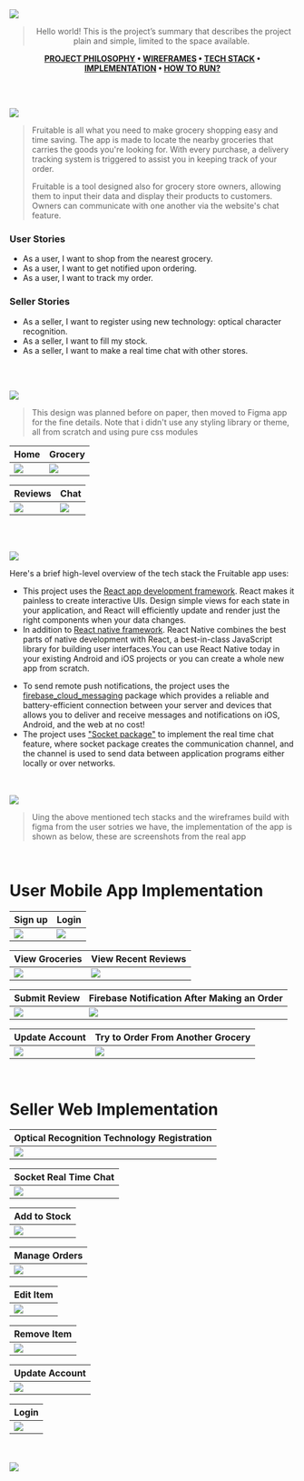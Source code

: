 <img src="./readme/title1.svg"/>

<div align="center">

> Hello world! This is the project’s summary that describes the project plain and simple, limited to the space available.  

**[PROJECT PHILOSOPHY](https://github.com/julescript/well_app#-project-philosophy) • [WIREFRAMES](https://github.com/julescript/well_app#-wireframes) • [TECH STACK](https://github.com/julescript/well_app#-tech-stack) • [IMPLEMENTATION](https://github.com/julescript/well_app#-impplementation) • [HOW TO RUN?](https://github.com/julescript/well_app#-how-to-run)**

</div>

<br><br>


<img src="./readme/title2.svg"/>

> Fruitable is all what you need to make grocery shopping easy and time saving.
The app is made to locate the nearby groceries that carries the goods you're looking for. With every purchase, a delivery tracking system is triggered to assist you in keeping track of your order.
> 
> Fruitable is a tool designed also for grocery store owners, allowing them to input their data and display their products to customers. Owners can communicate with one another via the website's chat feature.

### User Stories
- As a user, I want to shop from the nearest grocery.
- As a user, I want to get notified upon ordering.
- As a user, I want to track my order.

### Seller Stories
- As a seller, I want to register using new technology: optical character recognition.
- As a seller, I want to fill my stock.
- As a seller, I want to make a real time chat with other stores.

<br><br>

<img src="./readme/title3.svg"/>

> This design was planned before on paper, then moved to Figma app for the fine details.
Note that i didn't use any styling library or theme, all from scratch and using pure css modules

| Home  | Grocery  |
| -----------------| -----|
| <img src="./readme/home.svg"/> | <img src="./readme/grocery.svg"/> |

| Reviews  | Chat  |
| -----------------| -----|
| <img src="./readme/reviews.svg"/> | <img src="./readme/chat.svg"/> |


<br><br>

<img src="./readme/title4.svg"/>

Here's a brief high-level overview of the tech stack the Fruitable app uses:

- This project uses the [React app development framework](https://reactjs.org/). React makes it painless to create interactive UIs. Design simple views for each state in your application, and React will efficiently update and render just the right components when your data changes.
- In addition to [React native framework](https://reactnative.dev/). React Native combines the best parts of native development with React, a best-in-class JavaScript library for building user interfaces.You can use React Native today in your existing Android and iOS projects or you can create a whole new app from scratch.
<!-- - For persistent storage (database), the project uses the [Hive](https://hivedb.dev/) package which allows the project to create a custom storage schema and save it to a local database. -->
- To send remote push notifications, the project uses the [firebase_cloud_messaging](https://firebase.google.com/products/cloud-messaging/) package which provides a reliable and battery-efficient connection between your server and devices that allows you to deliver and receive messages and notifications on iOS, Android, and the web at no cost!
- The project uses ["Socket package"](https://socket.io/) to implement the real time chat feature, where socket package creates the communication channel, and the channel is used to send data between application programs either locally or over networks.



<br><br>
<img src="./readme/title5.svg"/>

> Uing the above mentioned tech stacks and the wireframes build with figma from the user sotries we have, the implementation of the app is shown as below, these are screenshots from the real app

<br>

# User Mobile App Implementation

| Sign up  | Login  |
| -----------------| -----|
| <img src="./readme/user/user-signup-logout.gif"/> | <img src="./readme/user/user-login+viewnearby.gif"/> |

| View Groceries  | View Recent Reviews  |
| -----------------| -----|
| <img src="./readme/user/user-view-grocery-by-card-or-marker.gif"/> | <img src="./readme/user/user-view-recent-reviews.gif"/> |

| Submit Review  | Firebase Notification After Making an Order  |
| -----------------| -----|
| <img src="./readme/user/user-submit-review.gif"/> | <img src="./readme/user/user-add-remove-notify.gif"/> |

| Update Account  | Try to Order From Another Grocery  |
| -----------------| -----|
| <img src="./readme/user/update-account.gif"/> | <img src="./readme/user/user-add-remove-notify.gif"/> |

<br>

# Seller Web Implementation

| Optical Recognition Technology Registration
| -----------------|
| <img src="./readme/seller/seller-register-logout.gif"/>

| Socket Real Time Chat
| -----------------|
| <img src="./readme/seller/seller-chat.gif"/> 

| Add to Stock
| -----------------|
| <img src="./readme/seller/seller-add-item.gif"/> 

| Manage Orders
| -----------------|
| <img src="./readme/seller/seller-manage-orders.gif"/> 

| Edit Item
| -----------------|
| <img src="./readme/seller/seller-edit-stock.gif"/> 

| Remove Item
| -----------------|
| <img src="./readme/seller/seller-remove-item.gif"/> 

| Update Account
| -----------------|
| <img src="./readme/seller/seller-udpate-account.gif"/> 

| Login
| -----------------|
| <img src="./readme/seller/seller-login.gif"/> 


<br><br>
<img src="./readme/title6.svg"/>


<!-- > This is an example of how you may give instructions on setting up your project locally.
To get a local copy up and running follow these simple example steps.

### Prerequisites

This is an example of how to list things you need to use the software and how to install them.
* npm
  ```sh
  npm install npm@latest -g
  ```

### Installation

_Below is an example of how you can instruct your audience on installing and setting up your app. This template doesn't rely on any external dependencies or services._

1. Get a free API Key at [https://example.com](https://example.com)
2. Clone the repo
   ```sh
   git clone https://github.com/your_username_/Project-Name.git
   ```
3. Install NPM packages
   ```sh
   npm install
   ```
4. Enter your API in `config.js`
   ```js
   const API_KEY = 'ENTER YOUR API';
   ``` -->

